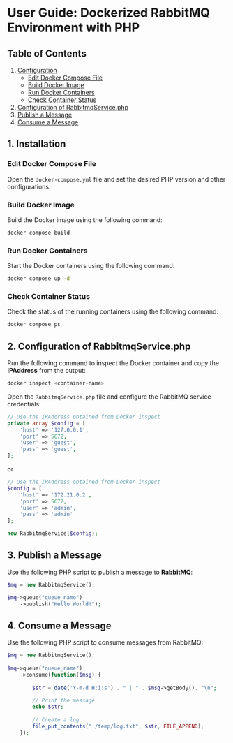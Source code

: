 # User Guide: Dockerized RabbitMQ Environment with PHP

## Table of Contents
1. [Configuration](#configuration)
    - [Edit Docker Compose File](#edit-docker-compose-file)
    - [Build Docker Image](#build-docker-image)
    - [Run Docker Containers](#run-docker-containers)
    - [Check Container Status](#check-container-status)
2. [Configuration of RabbitmqService.php](#configuration-of-rabbitmqservicephp)
3. [Publish a Message](#publish-a-message)
4. [Consume a Message](#consume-a-message)

## 1. Installation

### Edit Docker Compose File

Open the `docker-compose.yml` file and set the desired PHP version and other configurations.

### Build Docker Image

Build the Docker image using the following command:
```bash
docker compose build
```

### Run Docker Containers
Start the Docker containers using the following command:
```bash 
docker compose up -d
```

### Check Container Status
Check the status of the running containers using the following command:

```bash
docker compose ps
```

## 2. Configuration of RabbitmqService.php
Run the following command to inspect the Docker container and copy the <b>IPAddress</b> from the output:
```bash
docker inspect <container-name>
```
Open the ```RabbitmqService.php``` file and configure the RabbitMQ service credentials:
```php
// Use the IPAddress obtained from Docker inspect
private array $config = [
    'host' => '127.0.0.1',
    'port' => 5672,
    'user' => 'guest',
    'pass' => 'guest',
];
```

or 
```php
// Use the IPAddress obtained from Docker inspect
$config = [
    'host' => '172.21.0.2',  
    'port' => 5672,
    'user' => 'admin',
    'pass' => 'admin'
];

new RabbitmqService($config);
```

## 3. Publish a Message
Use the following PHP script to publish a message to <b>RabbitMQ</b>:

```php
$mq = new RabbitmqService();

$mq->queue("queue_name")
    ->publish("Hello World!");
```

## 4. Consume a Message
Use the following PHP script to consume messages from RabbitMQ:

```php
$mq = new RabbitmqService();
 
$mq->queue("queue_name")
    ->consume(function($msg) {
        
        $str = date('Y-m-d H:i:s') . " | " . $msg->getBody(). "\n";

        // Print the message
        echo $str;
        
        // Create a log 
        file_put_contents("./temp/log.txt", $str, FILE_APPEND);
    });
```
